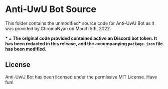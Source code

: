 # Anti-UwU Bot Source
This folder contains the unmodified* source code for Anti-UwU Bot as it was provided by ChromaNyan on March 5th, 2022.

**\* = The original code provided contained active an Discord bot token. It has been redacted in this release, and the accompanying `package.json` file has been modified.**

## License
Anti-UwU Bot has been licensed under the permissive MIT License. Have fun!